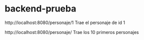# backend-prueba

http://localhost:8080/personaje/1 Trae el personaje de id 1

http://localhost:8080/personaje/  Trae los 10 primeros personajes
